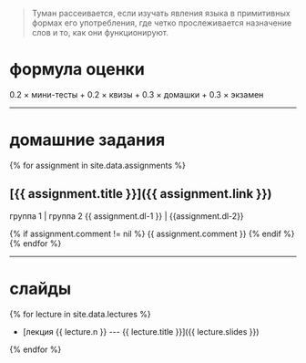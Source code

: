 > Туман рассеивается, если изучать явления языка в примитивных формах его употребления, где четко прослеживается назначение слов и то, как они функционируют.

# формула оценки
0.2 × мини-тесты + 0.2 × квизы + 0.3 × домашки + 0.3 × экзамен

---

# домашние задания

{% for assignment in site.data.assignments %}
## [{{ assignment.title }}]({{ assignment.link }})

группа 1 | группа 2
{{ assignment.dl-1 }} | {{assignment.dl-2}}

{% if assignment.comment != nil %}
{{ assignment.comment }}
{% endif %}
{% endfor %}

---

# слайды

{% for lecture in site.data.lectures %}
<!--## лекция {{ lecture.n }} --- {{ lecture.title }}-->
<!--[слайды]({{ lecture.slides }})-->
* [лекция {{ lecture.n }} --- {{ lecture.title }}]({{ lecture.slides }}) 

{% endfor %}

